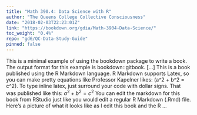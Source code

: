 ```yaml
---
title: "Math 390.4: Data Science with R"
author: "The Queens College Collective Consciousness"
date: "2018-02-03T22:23:01Z"
link: "https://bookdown.org/gdia/Math-3904-Data-Science/"
toc_weight: "0.4%"
repo: "gd6/QC-Data-Study-Guide"
pinned: false
---
```


This is a minimal example of using the bookdown package to write a book. The output format for this example is bookdown::gitbook. [...] This is a book published using the R Markdown language. R Markdown supports Latex, so you can make pretty equations like Professor Kapelner likes: \(a^2 + b^2 = c^2\). To type inline latex, just surround your code with dollar signs. That was published like this: $a^2 + b^2 = c^2$ You can edit the markdown for this book from RStudio just like you would edit a regular R Markdown (.Rmd) file. Here’s a picture of what it looks like as I edit this book and the R ...
